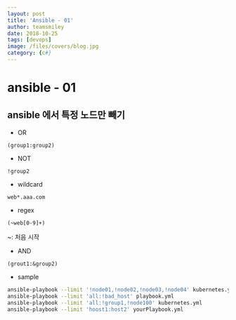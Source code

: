 ```yaml
---
layout: post
title: 'Ansible - 01' 
author: teamsmiley
date: 2018-10-25
tags: [devops]
image: /files/covers/blog.jpg
category: {c#}
---
```


# ansible - 01

## ansible 에서 특정 노드만 빼기

* OR
```
(group1:group2)
```

* NOT
```
!group2
```

* wildcard
```
web*.aaa.com
```

* regex
```
(~web[0-9]+)
```
~: 처음 시작 

* AND
```
(grout1:&group2)
```

* sample
```bash
ansible-playbook --limit '!node01,!node02,!node03,!node04' kubernetes.yml 
ansible-playbook --limit 'all:!bad_host' playbook.yml
ansible-playbook --limit 'all:!group1,!node100' kubernetes.yml 
ansible-playbook --limit 'hoost1:host2' yourPlaybook.yml
```
